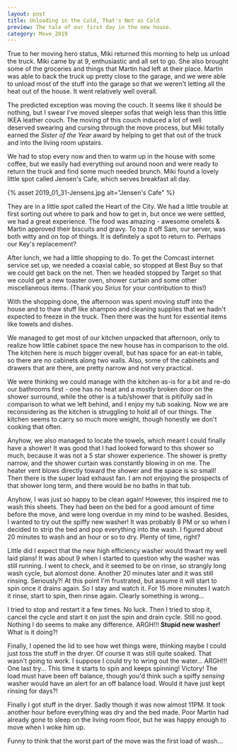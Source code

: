 ```yaml
---
layout: post
title: Unloading in the Cold, That's Not as Cold
preview: The tale of our first day in the new house.  
category: Move_2019
---
```


True to her moving hero status, Miki returned this morning to help us unload the truck. Miki came by at 9, enthusiastic and all set to go. She also brought some of the groceries and things that Martin had left at their place. Martin was able to back the truck up pretty close to the garage, and we were able to unload most of the stuff into the garage so that we weren't letting all the heat out of the house. It went relatively well overall.

The predicted exception was moving the couch. It seems like it should be nothing, but I swear I've moved sleeper sofas that weigh less than this little IKEA leather couch. The moving of this couch induced a lot of well deserved swearing and cursing through the move process, but Miki totally earned the *Sister of the Year* award by helping to get that out of the truck and into the living room upstairs. 

We had to stop every now and then to warm up in the house with some coffee, but we easily had everything out around noon and were ready to return the truck and find some much needed brunch. Miki found a lovely little spot called Jensen's Cafe, which serves breakfast all day. 

{% asset 2019_01_31-Jensens.jpg alt="Jensen's Cafe" %}

They are in a little spot called the Heart of the City. We had a little trouble at first sorting out where to park and how to get in, but once we were settled, we had a great experience. The food was amazing - awesome omelets & Martin approved their biscuits and gravy. To top it off Sam, our server, was both witty and on top of things. It is definitely a spot to return to. Perhaps our Key's replacement?

After lunch, we had a little shopping to do. To get the Comcast internet service set up, we needed a coaxial cable, so stopped at Best Buy so that we could get back on the net. Then we headed stopped by Target so that we could get a new toaster oven, shower curtain and some other miscellaneous items. (Thank you *Sirius* for your contribution to this!)

With the shopping done, the afternoon was spent moving stuff into the house and to thaw stuff like shampoo and cleaning supplies that we hadn't expected to freeze in the truck. Then there was the hunt for essential items like towels and dishes. 

We managed to get most of our kitchen unpacked that afternoon, only to realize how little cabinet space the new house has in comparison to the old. The kitchen here is *much* bigger overall, but has space for an eat-in table, so there are no cabinets along two walls. Also, some of the cabinets and drawers that are there, are pretty narrow and not very practical. 

We were thinking we could manage with the kitchen as-is for a bit and re-do our bathrooms first - one has no heat and a mostly broken door on the shower surround, while the other is a tub/shower that is pitifully sad in comparison to what we left behind, and I enjoy my tub soaking. Now we are reconsidering as the kitchen is struggling to hold all of our things. The kitchen seems to carry so much more weight, though honestly we don't cooking that often. 

Anyhow, we also managed to locate the towels, which meant I could finally have a shower! It was good that I had looked forward to this shower so much, because it was not a 5 star shower experience. The shower is pretty narrow, and the shower curtain was constantly blowing in on me. The heater vent blows directly toward the shower and the space is so small! Then there is the super load exhaust fan. I am not enjoying the prospects of that shower long term, and there would be no baths in that tub. 

Anyhow, I was just so happy to be clean again! However, this inspired me to wash this sheets. They had been on the bed for a good amount of time before the move, and were long overdue in my mind to be washed. Besides, I wanted to try out the spiffy new washer! It was probably 8 PM or so when I decided to strip the bed and pop everything into the wash. I figured about 20 minutes to wash and an hour or so to dry. Plenty of time, right?

Little did I expect that the new high efficiency washer would thwart my well laid plans! It was about 9 when I started to question why the washer was still running. I went to check, and it seemed to be on rinse, so strangly long wash cycle, but alomost done. Another 20 minutes later and it was still rinsing. Seriously?! At this point I'm frustrated, but assume it will start to spin once it drains again. So I stay and watch it. For 15 more minutes I watch it rinse, start to spin, then rinse again. Clearly something is wrong...

I tried to stop and restart it a few times. No luck. Then I tried to stop it, cancel the cycle and start it on just the spin and drain cycle. Still no good. Nothing I do seems to make any difference. ARGH!!! __Stupid new washer!__ What is it doing?! 

Finally, I opened the lid to see how wet things were, thinking maybe I could just toss the stuff in the dryer. Of course it was still quite soaked. That wasn't going to work. I suppose I could try to wring out the water... ARGH!!! One last try... This time it starts to spin and keeps spinning! Victory! The load must have been off balance, though you'd think such a spiffy *sensing* washer would have an alert for an off balance load. Would it have just kept rinsing for days?! 

Finally I got  stuff in the dryer. Sadly though it was now almost 11PM. It took another hour before everything was dry and the bed made. Poor Martin had already gone to sleep on the living room floor, but he was happy enough to move when I woke him up. 

Funny to think that the worst part of the move was the first load of wash...